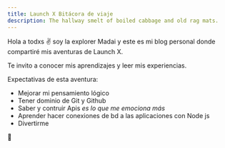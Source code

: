 ```yaml
---
title: Launch X Bitácora de viaje
description: The hallway smelt of boiled cabbage and old rag mats.
---
```


Hola a todxs ✌️ soy la explorer Madai y este es mi blog personal donde compartiré mis aventuras de Launch X.

Te invito a conocer mis aprendizajes y leer mis experiencias.

Expectativas de esta aventura: 

- Mejorar mi pensamiento lógico 
- Tener dominio de Git y Github 
- Saber y contruir Apis *es lo que me emociona más* 
- Aprender hacer conexiones de bd a las aplicaciones con Node js
- Divertirme 

🚀
